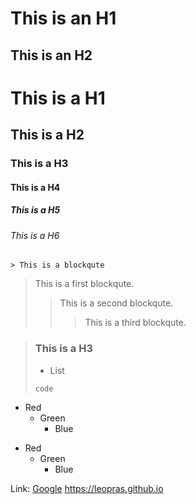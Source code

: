 This is an H1
=============

This is an H2
-------------

# This is a H1
## This is a H2
### This is a H3
#### This is a H4
##### This is a H5
###### This is a H6

```
> This is a blockqute
```
> This is a first blockqute.
>	> This is a second blockqute.
>	>	> This is a third blockqute.

> ### This is a H3
> * List
> ```
> code
> ```

* Red
  * Green
    * Blue

- Red
  - Green
    - Blue

[googlelink]: https://google.com "Go google"
Link: [Google](https://google.com, "google link")
<https://leopras.github.io>


